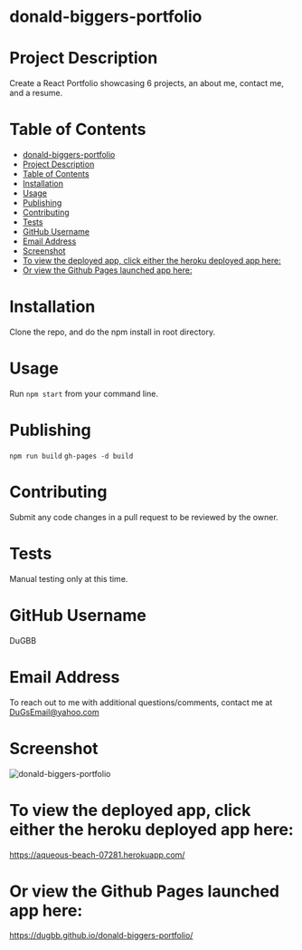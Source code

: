# donald-biggers-portfolio

# Project Description

Create a React Portfolio showcasing 6 projects, an about me, contact me, and a resume.

# Table of Contents

- [donald-biggers-portfolio](#donald-biggers-portfolio)
- [Project Description](#project-description)
- [Table of Contents](#table-of-contents)
- [Installation](#installation)
- [Usage](#usage)
- [Publishing](#publishing)
- [Contributing](#contributing)
- [Tests](#tests)
- [GitHub Username](#github-username)
- [Email Address](#email-address)
- [Screenshot](#screenshot)
- [To view the deployed app, click either the heroku deployed app here:](#to-view-the-deployed-app-click-either-the-heroku-deployed-app-here)
- [Or view the Github Pages launched app here:](#or-view-the-github-pages-launched-app-here)

# Installation

Clone the repo, and do the npm install in root directory.

# Usage

Run `npm start` from your command line.

# Publishing

`npm run build`
`gh-pages -d build`

# Contributing

Submit any code changes in a pull request to be reviewed by the owner.

# Tests

Manual testing only at this time.

# GitHub Username

DuGBB

# Email Address

To reach out to me with additional questions/comments, contact me at DuGsEmail@yahoo.com

# Screenshot

![donald-biggers-portfolio](./assets/../src/assets/screenshot/DBportfolio.png?raw=true "donald-biggers-portfolio")

# To view the deployed app, click either the heroku deployed app here:

https://aqueous-beach-07281.herokuapp.com/

# Or view the Github Pages launched app here:

https://dugbb.github.io/donald-biggers-portfolio/
